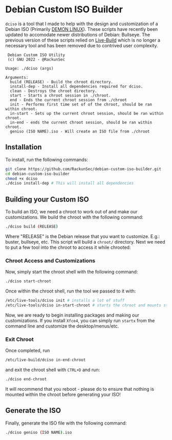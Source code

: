 # Debian Custom ISO Builder
`dciso` is a tool that I made to help with the design and customization of a Debian ISO (Primarily [DEMON LINUX](https://demonlinux.com/)). These scripts have recently been updated to accomodate newer distributions of Debian: Bullseye. The previous version of these scripts relied on [Live-Build](https://live-team.pages.debian.net/live-manual/html/live-manual/index.en.html) which is no longer a necessary tool and has been removed due to contrived user complexity. 

```
 Debian Custom ISO Utility
 (c) GNU 2022 - @RackunSec

Usage: ./dciso (args)

Arguments:
  build (RELEASE) - Build the chroot directory.
  install-dep - Install all dependencies required for dciso.
  clean - Destroys the chroot directory.
  start - Starts a chroot session in ./chroot.
  end - Ends the current chroot session from ./chroot
  init - Performs first time set of of the chroot, should be ran within chroot.
  in-start - Sets up the current chroot session, should be ran within chroot.
  in-end - ends the current chroot session, should be ran within chroot.
  geniso (ISO NAME).iso - Will create an ISO file from ./chroot
```
## Installation
To install, run the following commands:
```bash
git clone https://github.com/RackunSec/debian-custom-iso-builder.git
cd debian-custom-iso-builder
chmod +x dciso
./dciso install-dep # This will install all dependencies
```
## Building your Custom ISO
To build an ISO, we need a chroot to work out of and make our customizations. We build the chroot with the following command:
```bash
./dciso build (RELEASE) 
```
Where "RELEASE" is the Debian release that you want to customize. E.g.: buster, bullseye, etc. This script will build a `chroot/` directory. Next we need to put a few tool into the chroot to access it while chrooted:

### Chroot Access and Customizations
Now, simply start the chroot shell with the following command:
```bash
./dciso start-chroot
```
Once within the chroot shell, run the tool we passed to it with:
```bash
/etc/live-tools/dciso init # installs a lot of stuff
/etc/live-tools/dciso in-start-chroot # starts the chroot and mounts stuff for x11
```
Now, we are ready to begin installing packages and making our customizations. If you install `Xfce4`, you can simply run `startx` from the command line and customize the desktop/menus/etc.
### Exit Chroot
Once completed, run 
```bash
/etc/live-build/dciso in-end-chroot
```
and exit the chroot shell with `CTRL+D` and run:
```bash
./dciso end-chroot
```
It will recommend that you reboot - please do to ensure that nothing is mounted within the chroot before generating your ISO!
## Generate the ISO
Finally, generate the ISO file with the following command:
```bash
./dciso geniso (ISO NAME).iso
```
